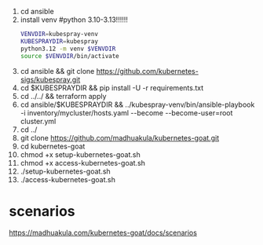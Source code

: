 1. cd ansible
2. install venv
   #python 3.10-3.13!!!!!!
    ```bash
    VENVDIR=kubespray-venv
    KUBESPRAYDIR=kubespray
    python3.12 -m venv $VENVDIR
    source $VENVDIR/bin/activate
    ```
3. cd ansible && git clone https://github.com/kubernetes-sigs/kubespray.git
4. cd $KUBESPRAYDIR && pip install -U -r requirements.txt
5. cd ../../ && terraform apply
6. cd ansible/$KUBESPRAYDIR && ../kubespray-venv/bin/ansible-playbook -i inventory/mycluster/hosts.yaml  --become --become-user=root cluster.yml
7. cd ../
8. git clone https://github.com/madhuakula/kubernetes-goat.git
9. cd kubernetes-goat
10. chmod +x setup-kubernetes-goat.sh
11. chmod +x access-kubernetes-goat.sh
12. ./setup-kubernetes-goat.sh
13. ./access-kubernetes-goat.sh

# scenarios
https://madhuakula.com/kubernetes-goat/docs/scenarios